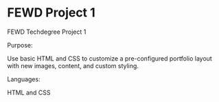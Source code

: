 # FEWD Project 1
 FEWD Techdegree Project 1

 Purpose: 

 Use basic HTML and CSS to customize a pre-configured portfolio layout with new images, content, and custom styling.

 Languages:

 HTML and CSS
